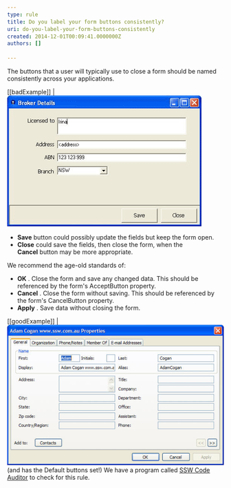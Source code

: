 ```yaml
---
type: rule
title: Do you label your form buttons consistently?
uri: do-you-label-your-form-buttons-consistently
created: 2014-12-01T00:09:41.0000000Z
authors: []

---
```


The buttons that a user will typically use to close a form should be named consistently across your applications.
 
[[badExample]]
| ![Unclear labels on the buttons](../../assets/ButtonLabels_Bad.gif)
- **Save**  button could possibly update the fields but keep the form open.
- **Close**  could save the fields, then close the form, when the <br>       **Cancel**  button may be more appropriate.


We recommend the age-old standards of:

- **OK** . Close the form and save any changed data. This should be referenced by the form's AcceptButton property.
- **Cancel** . Close the form without saving. This should be referenced by the form's CancelButton property.
- **Apply** . Save data without closing the form.


[[goodExample]]
| ![This form uses the standard button naming standards](../../assets/OKCancelExampleDialog.jpg)(and has the Default buttons set!)
We have a program called     [SSW Code Auditor](http://www.ssw.com.au/ssw/CodeAuditor/) to check for this rule.
